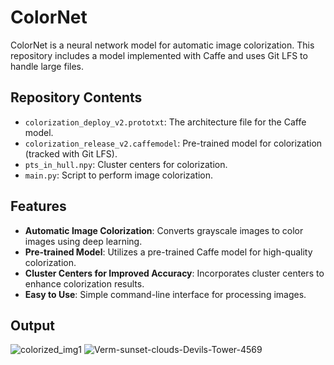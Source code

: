 # ColorNet

ColorNet is a neural network model for automatic image colorization. This repository includes a model implemented with Caffe and uses Git LFS to handle large files.

## Repository Contents

- `colorization_deploy_v2.prototxt`: The architecture file for the Caffe model.
- `colorization_release_v2.caffemodel`: Pre-trained model for colorization (tracked with Git LFS).
- `pts_in_hull.npy`: Cluster centers for colorization.
- `main.py`: Script to perform image colorization.

## Features

- **Automatic Image Colorization**: Converts grayscale images to color images using deep learning.
- **Pre-trained Model**: Utilizes a pre-trained Caffe model for high-quality colorization.
- **Cluster Centers for Improved Accuracy**: Incorporates cluster centers to enhance colorization results.
- **Easy to Use**: Simple command-line interface for processing images.


## Output
![colorized_img1](https://github.com/user-attachments/assets/e92bf26c-827a-4a33-a4e6-09b6ac37a2ae)
![Verm-sunset-clouds-Devils-Tower-4569](https://github.com/user-attachments/assets/98291ba4-4720-43c7-9bfd-173db2f67868)


